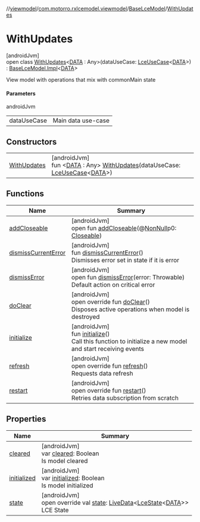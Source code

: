 //[viewmodel](../../../../index.md)/[com.motorro.rxlcemodel.viewmodel](../../index.md)/[BaseLceModel](../index.md)/[WithUpdates](index.md)

# WithUpdates

[androidJvm]\
open class [WithUpdates](index.md)&lt;[DATA](index.md) : Any&gt;(dataUseCase: [LceUseCase](../../../../../rx/rx/com.motorro.rxlcemodel.rx/-lce-use-case/index.md)&lt;[DATA](index.md)&gt;) : [BaseLceModel.Impl](../-impl/index.md)&lt;[DATA](index.md)&gt; 

View model with operations that mix with commonMain state

#### Parameters

androidJvm

| | |
|---|---|
| dataUseCase | Main data use-case |

## Constructors

| | |
|---|---|
| [WithUpdates](-with-updates.md) | [androidJvm]<br>fun &lt;[DATA](index.md) : Any&gt; [WithUpdates](-with-updates.md)(dataUseCase: [LceUseCase](../../../../../rx/rx/com.motorro.rxlcemodel.rx/-lce-use-case/index.md)&lt;[DATA](index.md)&gt;) |

## Functions

| Name | Summary |
|---|---|
| [addCloseable](../../-base-view-model/index.md#264516373%2FFunctions%2F1456247564) | [androidJvm]<br>open fun [addCloseable](../../-base-view-model/index.md#264516373%2FFunctions%2F1456247564)(@[NonNull](https://developer.android.com/reference/kotlin/androidx/annotation/NonNull.html)p0: [Closeable](https://developer.android.com/reference/kotlin/java/io/Closeable.html)) |
| [dismissCurrentError](../dismiss-current-error.md) | [androidJvm]<br>fun [dismissCurrentError](../dismiss-current-error.md)()<br>Dismisses error set in state if it is error |
| [dismissError](../dismiss-error.md) | [androidJvm]<br>open fun [dismissError](../dismiss-error.md)(error: Throwable)<br>Default action on critical error |
| [doClear](../-impl/do-clear.md) | [androidJvm]<br>open override fun [doClear](../-impl/do-clear.md)()<br>Disposes active operations when model is destroyed |
| [initialize](../../-base-view-model/initialize.md) | [androidJvm]<br>fun [initialize](../../-base-view-model/initialize.md)()<br>Call this function to initialize a new model and start receiving events |
| [refresh](../-impl/refresh.md) | [androidJvm]<br>open override fun [refresh](../-impl/refresh.md)()<br>Requests data refresh |
| [restart](../-impl/restart.md) | [androidJvm]<br>open override fun [restart](../-impl/restart.md)()<br>Retries data subscription from scratch |

## Properties

| Name | Summary |
|---|---|
| [cleared](../../-base-view-model/cleared.md) | [androidJvm]<br>var [cleared](../../-base-view-model/cleared.md): Boolean<br>Is model cleared |
| [initialized](../../-base-view-model/initialized.md) | [androidJvm]<br>var [initialized](../../-base-view-model/initialized.md): Boolean<br>Is model initialized |
| [state](../-impl/state.md) | [androidJvm]<br>open override val [state](../-impl/state.md): [LiveData](https://developer.android.com/reference/kotlin/androidx/lifecycle/LiveData.html)&lt;[LceState](../../../../../lce/lce/com.motorro.rxlcemodel.lce/-lce-state/index.md)&lt;[DATA](index.md)&gt;&gt;<br>LCE State |

